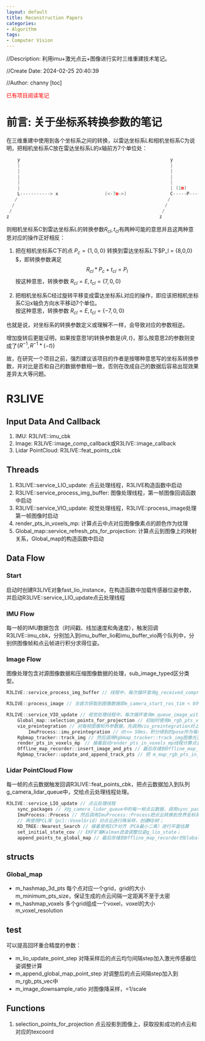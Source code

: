 ```yaml
---
layout: default
title: Reconstruction Papers
categories:
- Algorithm
tags:
- Computer Vision
---
```

//Description: 利用imu+激光点云+图像进行实时三维重建技术笔记。

//Create Date: 2024-02-25 20:40:39

//Author: channy
[toc]

<font color = red>已有项目阅读笔记</font>  

# 前言: 关于坐标系转换参数的笔记
在三维重建中使用到各个坐标系之间的转换，以雷达坐标系L和相机坐标系C为说明，把相机坐标系C放在雷达坐标系L的x轴前方7个单位处：
```c++
    y                                                       y
    |                                                       |
    |                                                       |
    |                                                       |
    |                                                       |
    |                                                       | (1m)
    L-----------> x                 (<-7m->)                C-----P-----> x 
   /                                                       /
  /                                                       /
 /                                                       /
z                                                       z
```
则相机坐标系C到雷达坐标系L的转换参数${R_{cl}, t_{cl}}$有两种可能的意思并且这两种意思对应的操作正好相反：  
1. 把在相机坐标系C下的点 $P_c = \{1,0,0\}$ 转换到雷达坐标系L下$P_l = \{8,0,0\} $，即转换参数满足  
$$ R_{cl} * P_c + t_{cl} = P_l $$
按这种意思，转换参数 $R_{cl} = E, t_{cl} = \{7,0,0\}$  

2. 把相机坐标系C经过旋转平移变成雷达坐标系L对应的操作，即应该把相机坐标系C沿x轴负方向水平移动7个单位。  
按这种意思，转换参数 $R_{cl} = E, t_{cl} = \{-7,0,0\}$ 

也就是说，对坐标系的转换参数定义或理解不一样，会导致对应的参数相逆。

增加旋转后更能证明，如果按意思1的转换参数是$\{R,t\}$，那么按意思2的参数则变成了$\{R^{-1}, R^{-1} * (-t) \}$

故，在研究一个项目之前，强烈建议该项目的作者是按哪种意思写的坐标系转换参数，并对比是否和自己的数据参数相一致，否则在改成自己的数据后容易出现效果差异太大等问题。

# R3LIVE
## Input Data And Callback
1. IMU: R3LIVE::imu_cbk
2. Image: R3LIVE::image_comp_callback或R3LIVE::image_callback
3. Lidar PointCloud: R3LIVE::feat_points_cbk

## Threads
1. R3LIVE::service_LIO_update: 点云处理线程，R3LIVE构造函数中启动
2. R3LIVE::service_process_img_buffer: 图像处理线程，第一帧图像回调函数中启动
3. R3LIVE::service_VIO_update: 视觉处理线程，R3LIVE::process_image处理第一帧图像时启动
4. render_pts_in_voxels_mp: 计算点云中点对应图像像素点的颜色作为纹理
5. Global_map::service_refresh_pts_for_projection: 计算点云到图像上的映射关系，Global_map的构造函数中启动

## Data Flow
### Start
启动时创建R3LIVE对象fast_lio_instance，在构造函数中加载传感器位姿参数，并启动R3LIVE::service_LIO_update点云处理线程

### IMU Flow
每一帧的IMU数据包含（时间戳、线加速度和角速度），触发回调R3LIVE::imu_cbk，分别加入到imu_buffer_lio和imu_buffer_vio两个队列中，分别供图像帧和点云帧进行积分求得位姿。

### Image Flow
图像处理包含对源图像数据和压缩图像数据的处理，sub_image_typed区分类型。

```c++
R3LIVE::service_process_img_buffer // 线程中，每次循环查询g_received_compressed_img_msg或g_received_img_msg中的图像数据，调用R3LIVE::process_image处理图像。

R3LIVE::process_image // 当首次获取到图像数据即m_camera_start_ros_tim < 0时，启动R3LIVE::service_VIO_update视觉处理线程。并对每一帧图像数据和外参加入到m_queue_image_with_pose队列中。

R3LIVE::service_VIO_update // 视觉处理线程中，每次循环查询m_queue_image_with_pose中的数据。
    Global_map::selection_points_for_projection // 初始时使用m_rgb_pts_vec 中的点投影到图像中作为初始跟踪点
    vio_preintegration // 对每帧图像和外参数据，先调用vio_preintegration对上一帧图像到当前帧图像时间戳之间的imu数据（即imu_buffer_vio队列中的imu数据）进行积分得到摄像机位姿；
        ImuProcess::imu_preintegration // dt<= 50ms，积分得到的pose作为每帧图像的pos
    Rgbmap_tracker::track_img // 然后调用Rgbmap_tracker::track_img图像光流跟踪算法，但不改变pose值，其中跟踪的点 m_last_tracked_pts 由激光点云中能投影到图像上的点组成并存储到 m_map_rgb_pts_in_last_frame_pos 中
    render_pts_in_voxels_mp　// 接着启动render_pts_in_voxels_mp线程计算点云中点的颜色；
    Offline_map_recorder::insert_image_and_pts // 最后存储到Offline_map_recorder中，其中m_pts_in_views_vec存储的即重建的带颜色信息的点云。
    Rgbmap_tracker::update_and_append_track_pts // 把 m_map_rgb_pts_in_last_frame_pos 中能投影到图像中的点更新到m_last_tracked_pts中
```

### Lidar PointCloud Flow
每一帧的点云数据触发回调R3LIVE::feat_points_cbk，把点云数据加入到队列g_camera_lidar_queue中，交给点云处理线程处理。

```c++
R3LIVE::service_LIO_update // 点云处理线程
    sync_packages // 对g_camera_lidar_queue中的每一帧点云数据，调用sync_packages对上一帧点云到当前帧点云时间戳之间的imu数据（即imu_buffer_lio队列中的imu数据）进行积分得到激光传感器位姿，其中通过调用get_pointcloud_data_from_ros_message去除离激光距离大于阈值maximum_range的点；
    ImuProcess::Process // 然后调用ImuProcess::Process把点云转换到世界坐标系；
    // 再使用PCL库（pcl::VoxelGrid）对点云进行降采样，创建KD树；
    KD_TREE::Nearest_Search // 接着使用ICP对齐（PCA最小二乘）进行平面估算
    set_initial_state_cov // EKF扩展Kalman滤波调整位姿g_lio_state；
    append_points_to_global_map // 最后存储到Offline_map_recorder的Global_map的m_rgb_pts_vec和m_pts_last_hitted中。
```

## structs
### Global_map
* m_hashmap_3d_pts 每个点对应一个grid，grid的大小m_minimum_pts_size，保证生成的点云间隔一定距离不至于太密
* m_hashmap_voxels 多个grid组成一个voxel，voxel的大小m_voxel_resolution

## test
可以提高回环重合精度的参数：
* m_lio_update_point_step 对降采样后的点云均匀间隔step加入激光传感器位姿调整计算
* m_append_global_map_point_step 对调整后的点云间隔step加入到m_rgb_pts_vec中
* m_image_downsample_ratio 对图像降采样，=1/scale

## Functions 
1. selection_points_for_projection 点云投影到图像上，获取投影成功的点云和对应的texcoord

